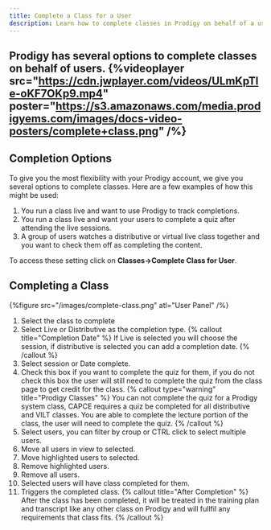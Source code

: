 ```yaml
---
title: Complete a Class for a User
description: Learn how to complete classes in Prodigy on behalf of a user.
---
```


Prodigy has several options to complete classes on behalf of users.
{%videoplayer src="https://cdn.jwplayer.com/videos/ULmKpTle-oKF7OKp9.mp4" poster="https://s3.amazonaws.com/media.prodigyems.com/images/docs-video-posters/complete+class.png" /%}
---
## Completion Options
To give you the most flexibility with your Prodigy account, we give you several options to complete classes. Here are a few examples of how this might be used:
1.	You run a class live and want to use Prodigy to track completions.
2.	You run a class live and want your users to complete a quiz after attending the live sessions.
3.	A group of users watches a distributive or virtual live class together and you want to check them off as completing the content.  

To access these setting click on **Classes->Complete Class for User**.
## Completing a Class
{%figure src="/images/complete-class.png" atl="User Panel" /%}
1. Select the class to complete
2. Select Live or Distributive as the completion type.
{% callout title="Completion Date" %}
If Live is selected you will choose the session, if distributive is selected you can add a completion date.
{% /callout %}
3. Select session or Date complete.
4. Check this box if you want to complete the quiz for them, if you do not check this box the user will still need to complete the quiz from the class page to get credit for the class.
{% callout type="warning" title="Prodigy Classes" %}
You can not complete the quiz for a Prodigy system class, CAPCE requires a quiz be completed for all distributive and VILT classes. You are able to complete the lecture portion of the class, the user will need to complete the quiz.
{% /callout %}
1. Select users, you can filter by croup or CTRL click to select multiple users.
2. Move all users in view to selected.
3. Move highlighted users to selected.
4. Remove highlighted users.
5.  Remove all users.
6.  Selected users will have class completed for them.
7.  Triggers the completed class.
{% callout title="After Completion" %}
After the class has been completed, it will be treated in the training plan and transcript like any other class on Prodigy and will fullfil any requirements that class fits.
{% /callout %}
